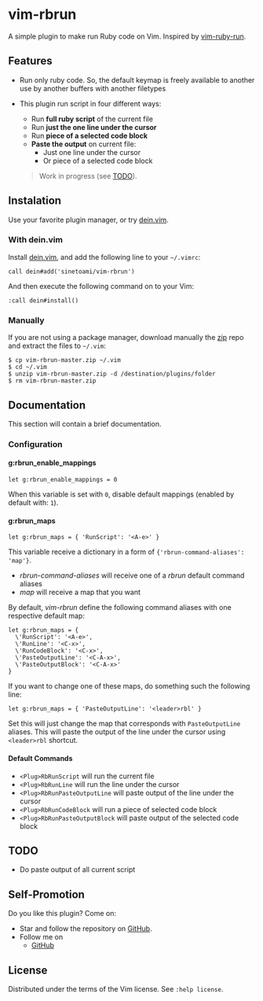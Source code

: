 # vim-rbrun

A simple plugin to make run Ruby code on Vim. Inspired by [vim-ruby-run](https://github.com/stjernstrom/vim-ruby-run).

## Features

- Run only ruby code. So, the default keymap is freely available to another use by another buffers with another filetypes
- This plugin run script in four different ways:
  - Run **full ruby script** of the current file
  - Run **just the one line under the cursor**
  - Run **piece of a selected code block**
  - **Paste the output** on current file:
    - Just one line under the cursor
    - Or piece of a selected code block

  > Work in progress (see [TODO](#TODO)).

## Instalation

Use your favorite plugin manager, or try [dein.vim](https://github.com/Shougo/dein.vim).

### With dein.vim

Install [dein.vim](https://github.com/Shougo/dein.vim), and add the following line to your `~/.vimrc`:

    call dein#add('sinetoami/vim-rbrun')

And then execute the following command on to your Vim:

    :call dein#install()

### Manually

If you are not using a package manager, download manually the [zip](https://github.com/sinetoami/vim-rbrun/archive/master.zip) repo and extract the files to `~/.vim`:

    $ cp vim-rbrun-master.zip ~/.vim
    $ cd ~/.vim
    $ unzip vim-rbrun-master.zip -d /destination/plugins/folder
    $ rm vim-rbrun-master.zip


## Documentation

This section will contain a brief documentation.

### Configuration

#### g:rbrun_enable_mappings

`let g:rbrun_enable_mappings = 0`

When this variable is set with `0`, disable default mappings (enabled by default with: `1`).

#### g:rbrun_maps

`let g:rbrun_maps = { 'RunScript': '<A-e>' }`

This variable receive a dictionary in a form of `{'rbrun-command-aliases': 'map'}`.
- _rbrun-command-aliases_ will receive one of a _rbrun_ default command aliases
- _map_ will receive a map that you want

By default, _vim-rbrun_ define the following command aliases with one respective default map:

```vim
let g:rbrun_maps = {
  \'RunScript': '<A-e>',
  \'RunLine': '<C-x>',
  \'RunCodeBlock': '<C-x>',
  \'PasteOutputLine': '<C-A-x>',
  \'PasteOutputBlock': '<C-A-x>'
}
```

If you want to change one of these maps, do something such the following line:

  `let g:rbrun_maps = { 'PasteOutputLine': '<leader>rbl' }`

Set this will just change the map that corresponds with `PasteOutputLine` aliases. This will paste the output of the line under the cursor using `<leader>rbl` shortcut.

#### Default Commands

- `<Plug>RbRunScript` will run the current file
- `<Plug>RbRunLine` will run the line under the cursor
- `<Plug>RbRunPasteOutputLine` will paste output of the line under the cursor
- `<Plug>RbRunCodeBlock` will run a piece of selected code block
- `<Plug>RbRunPasteOutputBlock` will paste output of the selected code block

## TODO

- Do paste output of all current script

## Self-Promotion

Do you like this plugin? Come on:
- Star and follow the repository on [GitHub](https://github.com/sinetoami/vim-rbrun).
- Follow me on
  - [GitHub](https://github.com/sinetoami)

## License

Distributed under the terms of the Vim license.
See `:help license`.
